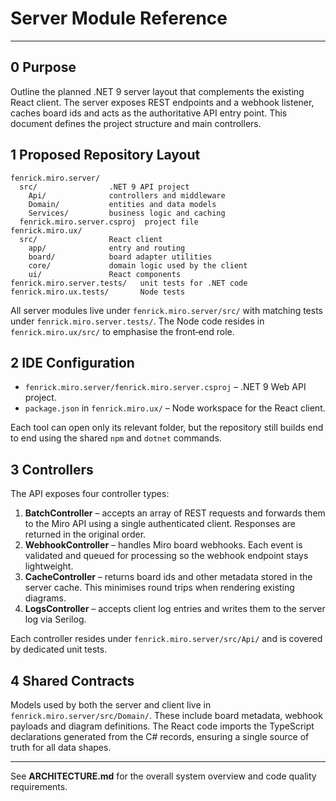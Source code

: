 # Server Module Reference

---

## 0 Purpose

Outline the planned .NET 9 server layout that complements the existing React
client. The server exposes REST endpoints and a webhook listener, caches board
ids and acts as the authoritative API entry point. This document defines the
project structure and main controllers.

## 1 Proposed Repository Layout

```
fenrick.miro.server/
  src/                .NET 9 API project
    Api/              controllers and middleware
    Domain/           entities and data models
    Services/         business logic and caching
  fenrick.miro.server.csproj  project file
fenrick.miro.ux/
  src/                React client
    app/              entry and routing
    board/            board adapter utilities
    core/             domain logic used by the client
    ui/               React components
fenrick.miro.server.tests/   unit tests for .NET code
fenrick.miro.ux.tests/       Node tests
```

All server modules live under `fenrick.miro.server/src/` with matching tests
under `fenrick.miro.server.tests/`. The Node code resides in
`fenrick.miro.ux/src/` to emphasise the front‑end role.

## 2 IDE Configuration

- `fenrick.miro.server/fenrick.miro.server.csproj` – .NET 9 Web API project.
- `package.json` in `fenrick.miro.ux/` – Node workspace for the React client.

Each tool can open only its relevant folder, but the repository still builds end
to end using the shared `npm` and `dotnet` commands.

## 3 Controllers

The API exposes four controller types:

1. **BatchController** – accepts an array of REST requests and forwards them to
   the Miro API using a single authenticated client. Responses are returned in
   the original order.
2. **WebhookController** – handles Miro board webhooks. Each event is validated
   and queued for processing so the webhook endpoint stays lightweight.
3. **CacheController** – returns board ids and other metadata stored in the
   server cache. This minimises round trips when rendering existing diagrams.
4. **LogsController** – accepts client log entries and writes them to the server
   log via Serilog.

Each controller resides under `fenrick.miro.server/src/Api/` and is covered by
dedicated unit tests.

## 4 Shared Contracts

Models used by both the server and client live in
`fenrick.miro.server/src/Domain/`. These include board metadata, webhook
payloads and diagram definitions. The React code imports the TypeScript
declarations generated from the C# records, ensuring a single source of truth
for all data shapes.

---

See **ARCHITECTURE.md** for the overall system overview and code quality
requirements.
